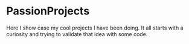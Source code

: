 # PassionProjects
Here I show case my cool projects I have been doing. It all starts with a curiosity and trying to validate that idea with some code.
